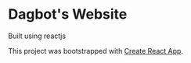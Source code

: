 # Dagbot's Website

Built using reactjs

This project was bootstrapped with [Create React App](https://github.com/facebook/create-react-app).
